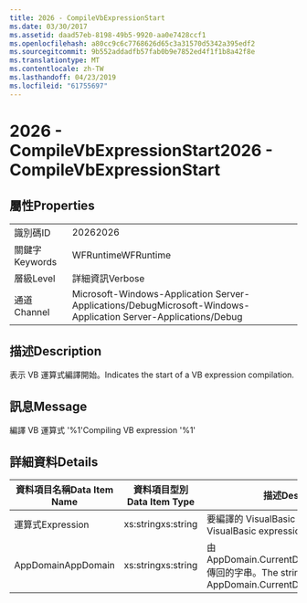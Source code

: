 ```yaml
---
title: 2026 - CompileVbExpressionStart
ms.date: 03/30/2017
ms.assetid: daad57eb-8198-49b5-9920-aa0e7428ccf1
ms.openlocfilehash: a80cc9c6c7768626d65c3a31570d5342a395edf2
ms.sourcegitcommit: 9b552addadfb57fab0b9e7852ed4f1f1b8a42f8e
ms.translationtype: MT
ms.contentlocale: zh-TW
ms.lasthandoff: 04/23/2019
ms.locfileid: "61755697"
---
```

# <a name="2026---compilevbexpressionstart"></a><span data-ttu-id="fbdea-102">2026 - CompileVbExpressionStart</span><span class="sxs-lookup"><span data-stu-id="fbdea-102">2026 - CompileVbExpressionStart</span></span>
## <a name="properties"></a><span data-ttu-id="fbdea-103">屬性</span><span class="sxs-lookup"><span data-stu-id="fbdea-103">Properties</span></span>  
  
|||  
|-|-|  
|<span data-ttu-id="fbdea-104">識別碼</span><span class="sxs-lookup"><span data-stu-id="fbdea-104">ID</span></span>|<span data-ttu-id="fbdea-105">2026</span><span class="sxs-lookup"><span data-stu-id="fbdea-105">2026</span></span>|  
|<span data-ttu-id="fbdea-106">關鍵字</span><span class="sxs-lookup"><span data-stu-id="fbdea-106">Keywords</span></span>|<span data-ttu-id="fbdea-107">WFRuntime</span><span class="sxs-lookup"><span data-stu-id="fbdea-107">WFRuntime</span></span>|  
|<span data-ttu-id="fbdea-108">層級</span><span class="sxs-lookup"><span data-stu-id="fbdea-108">Level</span></span>|<span data-ttu-id="fbdea-109">詳細資訊</span><span class="sxs-lookup"><span data-stu-id="fbdea-109">Verbose</span></span>|  
|<span data-ttu-id="fbdea-110">通道</span><span class="sxs-lookup"><span data-stu-id="fbdea-110">Channel</span></span>|<span data-ttu-id="fbdea-111">Microsoft-Windows-Application Server-Applications/Debug</span><span class="sxs-lookup"><span data-stu-id="fbdea-111">Microsoft-Windows-Application Server-Applications/Debug</span></span>|  
  
## <a name="description"></a><span data-ttu-id="fbdea-112">描述</span><span class="sxs-lookup"><span data-stu-id="fbdea-112">Description</span></span>  
 <span data-ttu-id="fbdea-113">表示 VB 運算式編譯開始。</span><span class="sxs-lookup"><span data-stu-id="fbdea-113">Indicates the start of a VB expression compilation.</span></span>  
  
## <a name="message"></a><span data-ttu-id="fbdea-114">訊息</span><span class="sxs-lookup"><span data-stu-id="fbdea-114">Message</span></span>  
 <span data-ttu-id="fbdea-115">編譯 VB 運算式 '%1'</span><span class="sxs-lookup"><span data-stu-id="fbdea-115">Compiling VB expression '%1'</span></span>  
  
## <a name="details"></a><span data-ttu-id="fbdea-116">詳細資料</span><span class="sxs-lookup"><span data-stu-id="fbdea-116">Details</span></span>  
  
|<span data-ttu-id="fbdea-117">資料項目名稱</span><span class="sxs-lookup"><span data-stu-id="fbdea-117">Data Item Name</span></span>|<span data-ttu-id="fbdea-118">資料項目型別</span><span class="sxs-lookup"><span data-stu-id="fbdea-118">Data Item Type</span></span>|<span data-ttu-id="fbdea-119">描述</span><span class="sxs-lookup"><span data-stu-id="fbdea-119">Description</span></span>|  
|--------------------|--------------------|-----------------|  
|<span data-ttu-id="fbdea-120">運算式</span><span class="sxs-lookup"><span data-stu-id="fbdea-120">Expression</span></span>|<span data-ttu-id="fbdea-121">xs:string</span><span class="sxs-lookup"><span data-stu-id="fbdea-121">xs:string</span></span>|<span data-ttu-id="fbdea-122">要編譯的 VisualBasic 運算式。</span><span class="sxs-lookup"><span data-stu-id="fbdea-122">The VisualBasic expression to compile.</span></span>|  
|<span data-ttu-id="fbdea-123">AppDomain</span><span class="sxs-lookup"><span data-stu-id="fbdea-123">AppDomain</span></span>|<span data-ttu-id="fbdea-124">xs:string</span><span class="sxs-lookup"><span data-stu-id="fbdea-124">xs:string</span></span>|<span data-ttu-id="fbdea-125">由 AppDomain.CurrentDomain.FriendlyName 傳回的字串。</span><span class="sxs-lookup"><span data-stu-id="fbdea-125">The string returned by AppDomain.CurrentDomain.FriendlyName.</span></span>|
